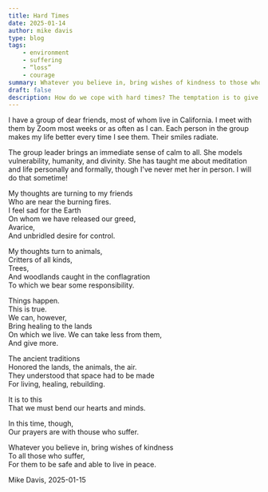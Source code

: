 ```yaml
---
title: Hard Times
date: 2025-01-14
author: mike davis
type: blog
tags:
    - environment
    - suffering
    - “loss”
    - courage
summary: Whatever you believe in, bring wishes of kindness to those who suffer.
draft: false
description: How do we cope with hard times? The temptation is to give up
---
```

I have a group of dear friends, most of whom live in California. I meet with them by Zoom most weeks or as often as I can. Each person in the group makes my life better every time I see them. Their smiles radiate.

The group leader brings an immediate sense of calm to all. She models vulnerability, humanity, and divinity. She has taught me about meditation and life personally and formally, though I've never met her in person. I will do that sometime! 

My thoughts are turning to my friends  
Who are near the burning fires.   
I feel sad for the Earth  
On whom we have released our greed,  
Avarice,  
And unbridled desire for control. 

My thoughts turn to animals,  
Critters of all kinds,   
Trees,  
And woodlands caught in the conflagration   
To which we bear some responsibility.  

Things happen.  
This is true.  
We can, however,  
Bring healing to the lands  
On which we live. 
We can take less from them,  
And give more.   

The ancient traditions  
Honored the lands, the animals, the air.  
They understood that space had to be made  
For living, healing, rebuilding.  

It is to this  
That we must bend our hearts and minds.  

In this time, though,  
Our prayers are with thouse who suffer.  

Whatever you believe in, bring wishes of kindness  
To all those who suffer,  
For them to be safe and able to live in peace.  

Mike Davis, 2025-01-15